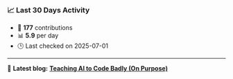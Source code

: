 ### 📈 Last 30 Days Activity

<!--START_STATS-->
- 🧮 **177** contributions  
- 📊 **5.9** per day  
- 🕒 Last checked on 2025-07-01
---
📝 **Latest blog:** [**Teaching AI to Code Badly (On Purpose)**](https://andriak.com/blog/badly-trained-ai)
<!--END_STATS-->
